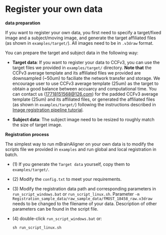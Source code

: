 # Register your own data 

**data preparation**

If you want to register your own data, you first need to specify a target/fixed image and a subject/moving image, and generate the target affiliated files (as shown in `examples/target/`). All images need to be in `.v3draw` format.  

You can prepare the target and subject data in the following way:

- **Target data**: If you want to register your data to CCFv3, you can use the target files we provided in `examples/target/` directory. **Note that** the CCFv3 average template and its affiliated files we provided are downsampled (~50um) to faciliate the network transfer and storage. We encourage user to use CCFv3 average template (25um) as the target to obtain a good balance between accuarcy and computational time. You can contact us (17718151568@126.com) for the padded CCFv3 average template (25um) and its affiliated files, or generated the affiliated files (as shown in `examples/target/`) following the instructions described in [Image registration pipeline tutorial](https://github.com/Vaa3D/vaa3d_tools/tree/master/hackathon/mBrainAligner/docs/Image_reg_pipeline_win.md).

- **Subject data**: The subject image need to be resized to roughly match the size of target image. 

**Registration process**

The simplest way to run mBrainAligner on your own data is to modify the scripts file we provided in `examples` and run global and local registration in batch.

- (1) If you generate the `Target data` yourself, copy them to `examples/target/`.

- (2) Modify the `config.txt` to meet your requirements.

- (3) Modify the registration data path and corresponding parameters in `run_script_windows.bat` or `run_script_linux.sh`. Parameter `-m Registration_sample_data/raw_sample_data/fMOST_18458_raw.v3draw` needs to be changed to the filename of your data. Description of other parameters can be found in the script file.

- (4) double-click `run_script_windows.bat` or: 
  ```
  sh run_script_linux.sh
  ```

